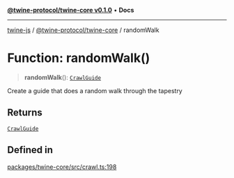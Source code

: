 [**@twine-protocol/twine-core v0.1.0**](../index.md) • **Docs**

***

[twine-js](../../../index.md) / [@twine-protocol/twine-core](../index.md) / randomWalk

# Function: randomWalk()

> **randomWalk**(): [`CrawlGuide`](../type-aliases/CrawlGuide.md)

Create a guide that does a random walk through the tapestry

## Returns

[`CrawlGuide`](../type-aliases/CrawlGuide.md)

## Defined in

[packages/twine-core/src/crawl.ts:198](https://github.com/twine-protocol/twine-js/blob/fb5041c7a2da4a796f653066248604ca1c5dccc6/packages/twine-core/src/crawl.ts#L198)
